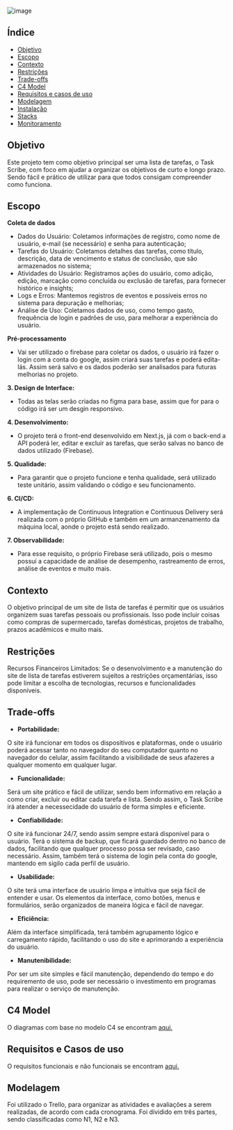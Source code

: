  ![image](https://github.com/gabrielaborowiak/portfolio/assets/61890701/20509dac-2b89-467a-bb8b-bd2c88143d26)



 ## Índice 
 * [Objetivo](#objetivo) 
 * [Escopo](#escopo) 
 * [Contexto](#Contexto) 
 * [Restrições](#Restrições) 
 * [Trade-offs](#Trade-offs) 
 * [C4 Model](#C4Model)
 * [Requisitos e casos de uso](#RequisitoseCasosdeuso)
 * [Modelagem]() 
 * [Instalação]() 
 * [Stacks]() 
 * [Monitoramento](Docs/Monitoramento.md)

## Objetivo

Este projeto tem como objetivo principal ser uma lista de tarefas, o Task Scribe, com foco em ajudar a organizar os objetivos de curto e longo prazo. Sendo fácil e prático de utilizar para que todos consigam compreender como funciona.


## Escopo

**Coleta de dados**

- Dados do Usuário: Coletamos informações de registro, como nome de usuário, e-mail (se necessário) e senha para autenticação;
- Tarefas do Usuário: Coletamos detalhes das tarefas, como título, descrição, data de vencimento e status de conclusão, que são armazenados no sistema;
- Atividades do Usuário: Registramos ações do usuário, como adição, edição, marcação como concluída ou exclusão de tarefas, para fornecer histórico e insights;
- Logs e Erros: Mantemos registros de eventos e possíveis erros no sistema para depuração e melhorias;
- Análise de Uso: Coletamos dados de uso, como tempo gasto, frequência de login e padrões de uso, para melhorar a experiência do usuário.

**Pré-processamento**

- Vai ser utilizado o firebase para coletar os dados, o usuário irá fazer o login com a conta do google, assim criará suas tarefas e poderá edita-lás. Assim será salvo e os dados poderão ser analisados para futuras melhorias no projeto.

**3. Design de Interface:**

- Todas as telas serão criadas no figma para base, assim que for para o código irá ser um desgin responsivo.

**4. Desenvolvimento:**

- O projeto terá o front-end desenvolvido em Next.js, já com o back-end a API poderá ler, editar e excluir as tarefas, que serão salvas no banco de dados utilizado (Firebase).

**5. Qualidade:**

- Para garantir que o projeto funcione e tenha qualidade, será utilizado teste unitário, assim validando o código e seu funcionamento.

**6. CI/CD:**

- A implementação de Continuous Integration e Continuous Delivery será realizada com o próprio GitHub e também em um armanzenamento da máquina local, aonde o projeto está sendo realizado.

**7. Observabilidade:**

- Para esse requisito, o próprio Firebase será utilizado, pois o mesmo possuí a capacidade de análise de desempenho, rastreamento de erros, análise de eventos e muito mais.



## Contexto

O objetivo principal de um site de lista de tarefas é permitir que os usuários organizem suas tarefas pessoais ou profissionais. Isso pode incluir coisas como compras de supermercado, tarefas domésticas, projetos de trabalho, prazos acadêmicos e muito mais.

## Restrições

Recursos Financeiros Limitados: Se o desenvolvimento e a manutenção do site de lista de tarefas estiverem sujeitos a restrições orçamentárias, isso pode limitar a escolha de tecnologias, recursos e funcionalidades disponíveis.

## Trade-offs

- **Portabilidade:**

O site irá funcionar em todos os dispositivos e plataformas, onde o usuário poderá acessar tanto no navegador do seu computador quanto no navegador do celular, assim facilitando a visibilidade de seus afazeres a qualquer momento em qualquer lugar.

- **Funcionalidade:**

Será um site prático e fácil de utilizar, sendo bem informativo em relação a como criar, excluir ou editar cada tarefa e lista. Sendo assim, o Task Scribe irá atender a necessecidade do usuário de forma simples e eficiente.

- **Confiabilidade:**

O site irá funcionar 24/7, sendo assim sempre estará disponível para o usuário. Terá o sistema de backup, que ficará guardado dentro no banco de dados, facilitando que qualquer processo possa ser revisado, caso necessário. Assim, também terá o sistema de login pela conta do google, mantendo em sigilo cada perfil de usuário.

- **Usabilidade:**

O site terá uma interface de usuário limpa e intuitiva que seja fácil de entender e usar. Os elementos da interface, como botões, menus e formulários, serão organizados de maneira lógica e fácil de navegar.

- **Eficiência:**

Além da interface simplificada, terá também agrupamento lógico e carregamento rápido, facilitando o uso do site e aprimorando a experiência do usuário.

- **Manutenibilidade:**

Por ser um site simples e fácil manutenção, dependendo do tempo e do requiremento de uso, pode ser necessário o investimento em programas para realizar o serviço de manutenção.

## C4 Model

O diagramas com base no modelo C4 se encontram [aqui.](Docs/C4diagrams.md)

## Requisitos e Casos de uso

O requisitos funcionais e não funcionais se encontram [aqui.](Docs/requisitos.md)


## Modelagem

Foi utilizado o Trello, para organizar as atividades e avaliações a serem realizadas, de acordo com cada cronograma. Foi dividido em três partes, sendo classificadas como N1, N2 e N3.